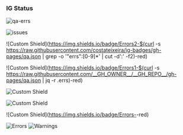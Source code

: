 ### IG Status
![qa-errs](https://img.shields.io/github/workflow/status/__GH_OWNER__/__GH_REPO__/ig-build?label=Build%20status)

![issues](https://img.shields.io/github/issues/__GH_OWNER__/__GH_REPO__)

![Custom Shield](https://img.shields.io/badge/Errors2-$(curl -s https://raw.githubusercontent.com/costateixeira/ig-badges/gh-pages/qa.json | grep -o '"errs":[0-9]*' | cut -d':' -f2)-red)

![Custom Shield](https://img.shields.io/badge/Errors1-$(curl -s https://raw.githubusercontent.com/__GH_OWNER__/__GH_REPO__/gh-pages/qa.json | jq -r .errs)-red)

![Custom Shield](https://img.shields.io/badge/Errors3-85-red)

![Custom Shield](https://img.shields.io/badge/Errors4-__ERRS__-red)


![Custom Shield](https://img.shields.io/badge/Errors-<script>(async()=>{let response=await fetch('https://raw.githubusercontent.com/costateixeira/ig-badges/gh-pages/qa.json');let json=await response.json();document.write(json.errs)})()</script>-red)

![Errors](https://img.shields.io/badge/Errors-__ERRS__-red)
![Warnings](https://img.shields.io/badge/Warnings-__WARNINGS__-yellow)

